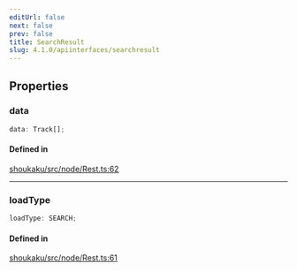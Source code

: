 ```yaml
---
editUrl: false
next: false
prev: false
title: SearchResult
slug: 4.1.0/apiinterfaces/searchresult
---
```


## Properties

<a id="data" name="data" />

### data

```ts
data: Track[];
```

#### Defined in

[shoukaku/src/node/Rest.ts:62](https://github.com/shipgirlproject/shoukaku/blob/30762f5af6c7b4176e69ee96fa39bc204a7cff21/src/node/Rest.ts#L62)

***

<a id="loadtype" name="loadtype" />

### loadType

```ts
loadType: SEARCH;
```

#### Defined in

[shoukaku/src/node/Rest.ts:61](https://github.com/shipgirlproject/shoukaku/blob/30762f5af6c7b4176e69ee96fa39bc204a7cff21/src/node/Rest.ts#L61)
